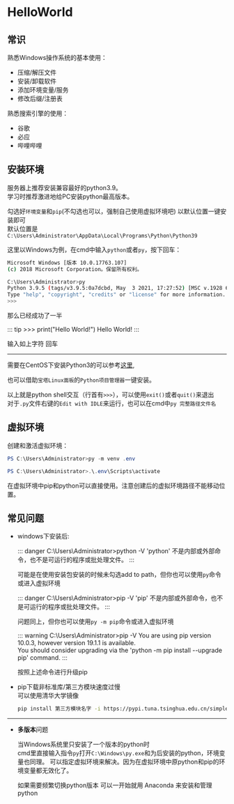 # HelloWorld

## 常识

熟悉Windows操作系统的基本使用：

- 压缩/解压文件
- 安装/卸载软件
- 添加环境变量/服务
- 修改后缀/注册表

熟悉搜索引擎的使用：

- 谷歌
- 必应
- 哔哩哔哩

## 安装环境

服务器上推荐安装兼容最好的python3.9。    
学习时推荐激进地给PC安装python最高版本。

勾选好`环境变量`和`pip`(不勾选也可以，强制自己使用虚拟环境吧)
以默认位置一键安装即可    
默认位置是`C:\Users\Administrator\AppData\Local\Programs\Python\Python39`

这里以Windows为例，在cmd中输入`python`或者`py`，按下回车：

```bash
Microsoft Windows [版本 10.0.17763.107]
(c) 2018 Microsoft Corporation。保留所有权利。

C:\Users\Administrator>py
Python 3.9.5 (tags/v3.9.5:0a7dcbd, May  3 2021, 17:27:52) [MSC v.1928 64 bit (AMD64)] on win32
Type "help", "copyright", "credits" or "license" for more information.
>>>
```

那么已经成功了一半

::: tip >>> print("Hello World!")
Hello World!
:::

输入如上字符 回车

---

需要在CentOS下安装Python3的可以参考[这里](https://www.cnblogs.com/pyyu/p/7402145.html),

也可以借助`宝塔Linux面板`的`Python项目管理器`一键安装。

以上就是python shell交互（行首有`>>>`），可以使用`exit()`或者`quit()`来退出    
对于`.py`文件右键的`Edit with IDLE`来运行，也可以在cmd中`py 完整路径文件名`

## 虚拟环境

创建和激活虚拟环境：

```powershell
PS C:\Users\Administrator>py -m venv .env

PS C:\Users\Administrator>.\.env\Scripts\activate

```
在虚拟环境中pip和python可以直接使用。注意创建后的虚拟环境路径不能移动位置。

## 常见问题

- windows下安装后:
  
  ::: danger C:\Users\Administrator>python -V
  'python' 不是内部或外部命令，也不是可运行的程序或批处理文件。
  :::
  
  可能是在使用安装包安装的时候未勾选add to path，但你也可以使用`py`命令或进入虚拟环境
  
  ::: danger C:\Users\Administrator>pip -V
  'pip' 不是内部或外部命令，也不是可运行的程序或批处理文件。
  :::
  
  问题同上，但你也可以使用`py -m pip`命令或进入虚拟环境
  
  ::: warning C:\Users\Administrator>pip -V
  You are using pip version 10.0.3, however version 19.1.1 is available.    
  You should consider upgrading via the 'python -m pip install --upgrade pip' command.
  :::
  
  按照上述命令进行升级pip

- pip下载非标准库/第三方模块速度过慢    
  可以使用清华大学镜像
  
  ```bash
  pip install 第三方模块名字 -i https://pypi.tuna.tsinghua.edu.cn/simple
  ```

---

- **多版本**问题
  
  当Windows系统里只安装了一个版本的python时    
  cmd里直接输入指令`py`打开`C:\Windows\py.exe`和为后安装的python，环境变量也同理。
  可以指定虚拟环境来解决。因为在虚拟环境中原python和pip的环境变量都无效化了。
  
  如果需要频繁切换python版本 可以一开始就用 Anaconda 来安装和管理python
